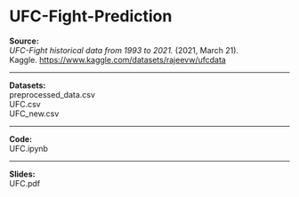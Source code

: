 # UFC-Fight-Prediction
**Source:**          
*UFC-Fight historical data from 1993 to 2021.* (2021, March 21).                  
Kaggle. https://www.kaggle.com/datasets/rajeevw/ufcdata          
***
**Datasets:**       
preprocessed_data.csv          
UFC.csv          
UFC_new.csv   
***
**Code:**         
UFC.ipynb        
***
**Slides:**          
UFC.pdf
